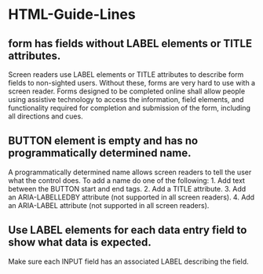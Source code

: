 # HTML-Guide-Lines
## form has fields without LABEL elements or TITLE attributes. ##
  Screen readers use LABEL elements or TITLE attributes to describe form fields to non-sighted users. Without these, forms are very hard to use with a screen reader. Forms designed to be completed online shall allow people using assistive technology to access the information, field elements, and functionality required for completion and submission of the form, including all directions and cues.
## BUTTON element is empty and has no programmatically determined name. ##
  A programmatically determined name allows screen readers to tell the user what the control does. To add a name do one of the following:
    1. Add text between the BUTTON start and end tags.
    2. Add a TITLE attribute.
    3. Add an ARIA-LABELLEDBY attribute (not supported in all screen readers).
    4. Add an ARIA-LABEL attribute (not supported in all screen readers).
## Use LABEL elements for each data entry field to show what data is expected. ##
  Make sure each INPUT field has an associated LABEL describing the field.
